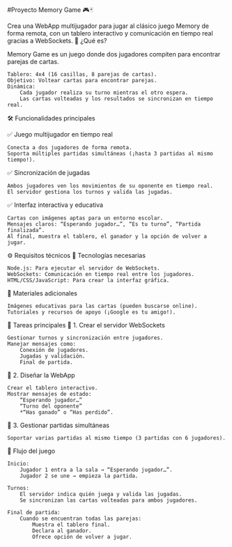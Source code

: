 #Proyecto Memory Game 🎮🃏

Crea una WebApp multijugador para jugar al clásico juego Memory de forma remota, con un tablero interactivo y comunicación en tiempo real gracias a WebSockets.
🚀 ¿Qué es?

Memory Game es un juego donde dos jugadores compiten para encontrar parejas de cartas.

    Tablero: 4x4 (16 casillas, 8 parejas de cartas).
    Objetivo: Voltear cartas para encontrar parejas.
    Dinámica:
        Cada jugador realiza su turno mientras el otro espera.
        Las cartas volteadas y los resultados se sincronizan en tiempo real.

🛠️ Funcionalidades principales

✅ Juego multijugador en tiempo real

    Conecta a dos jugadores de forma remota.
    Soporta múltiples partidas simultáneas (¡hasta 3 partidas al mismo tiempo!).

✅ Sincronización de jugadas

    Ambos jugadores ven los movimientos de su oponente en tiempo real.
    El servidor gestiona los turnos y valida las jugadas.

✅ Interfaz interactiva y educativa

    Cartas con imágenes aptas para un entorno escolar.
    Mensajes claros: “Esperando jugador…”, “Es tu turno”, “Partida finalizada”.
    Al final, muestra el tablero, el ganador y la opción de volver a jugar.

⚙️ Requisitos técnicos
📌 Tecnologías necesarias

    Node.js: Para ejecutar el servidor de WebSockets.
    WebSockets: Comunicación en tiempo real entre los jugadores.
    HTML/CSS/JavaScript: Para crear la interfaz gráfica.

📌 Materiales adicionales

    Imágenes educativas para las cartas (pueden buscarse online).
    Tutoriales y recursos de apoyo (¡Google es tu amigo!).

📝 Tareas principales
🧩 1. Crear el servidor WebSockets

    Gestionar turnos y sincronización entre jugadores.
    Manejar mensajes como:
        Conexión de jugadores.
        Jugadas y validación.
        Final de partida.

🧩 2. Diseñar la WebApp

    Crear el tablero interactivo.
    Mostrar mensajes de estado:
        “Esperando jugador…”
        “Turno del oponente”
        *“Has ganado” o “Has perdido”.

🧩 3. Gestionar partidas simultáneas

    Soportar varias partidas al mismo tiempo (3 partidas con 6 jugadores).

🏁 Flujo del juego

    Inicio:
        Jugador 1 entra a la sala → “Esperando jugador…”.
        Jugador 2 se une → empieza la partida.

    Turnos:
        El servidor indica quién juega y valida las jugadas.
        Se sincronizan las cartas volteadas para ambos jugadores.

    Final de partida:
        Cuando se encuentran todas las parejas:
            Muestra el tablero final.
            Declara al ganador.
            Ofrece opción de volver a jugar.
